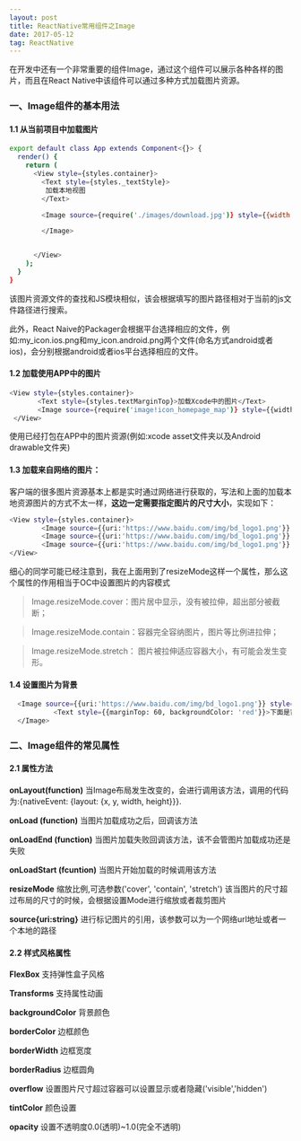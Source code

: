 ```yaml
---
layout: post
title: ReactNative常用组件之Image
date: 2017-05-12
tag: ReactNative
---
```


在开发中还有一个非常重要的组件Image，通过这个组件可以展示各种各样的图片，而且在React Native中该组件可以通过多种方式加载图片资源。

###  一、Image组件的基本用法
#### 1.1 从当前项目中加载图片

```bash
export default class App extends Component<{}> {
  render() {
    return (
      <View style={styles.container}>
        <Text style={styles._textStyle}>
         加载本地视图
        </Text>

        <Image source={require('./images/download.jpg')} style={{width:200,height:300}}>

        </Image>


      </View>
    );
  }
}
```
该图片资源文件的查找和JS模块相似，该会根据填写的图片路径相对于当前的js文件路径进行搜索。

此外，React Naive的Packager会根据平台选择相应的文件，例如:my_icon.ios.png和my_icon.android.png两个文件(命名方式android或者ios)，会分别根据android或者ios平台选择相应的文件。



#### 1.2 加载使用APP中的图片

```bash
<View style={styles.container}>
       <Text style={styles.textMarginTop}>加载Xcode中的图片</Text>
       <Image source={require('image!icon_homepage_map')} style={{width: 50,height:50}}/>
 </View> 
```
 使用已经打包在APP中的图片资源(例如:xcode asset文件夹以及Android drawable文件夹)


#### 1.3 加载来自网络的图片：

客户端的很多图片资源基本上都是实时通过网络进行获取的，写法和上面的加载本地资源图片的方式不太一样，<strong>这边一定需要指定图片的尺寸大小</strong>，实现如下：

```bash
<View style={styles.container}>
        <Image source={{uri:'https://www.baidu.com/img/bd_logo1.png'}} style={{flex:1,width:200, height:100, resizeMode: Image.resizeMode.cover}}/>
        <Image source={{uri:'https://www.baidu.com/img/bd_logo1.png'}} style={{flex:1,width:200, height:100, resizeMode: Image.resizeMode.contain}}/>
        <Image source={{uri:'https://www.baidu.com/img/bd_logo1.png'}} style={{flex:1,width:200, height:100, resizeMode: Image.resizeMode.stretch}}>
</View>

```
 细心的同学可能已经注意到，我在上面用到了resizeMode这样一个属性，那么这个属性的作用相当于OC中设置图片的内容模式
 
> Image.resizeMode.cover：图片居中显示，没有被拉伸，超出部分被截断；
 
> Image.resizeMode.contain：容器完全容纳图片，图片等比例进拉伸；

> Image.resizeMode.stretch： 图片被拉伸适应容器大小，有可能会发生变形。

#### 1.4 设置图片为背景
 
```bash
  <Image source={{uri:'https://www.baidu.com/img/bd_logo1.png'}} style={{flex:1,width:200, height:100, resizeMode: Image.resizeMode.stretch}}>
           <Text style={{marginTop: 60, backgroundColor: 'red'}}>下面是背景图片</Text>
  </Image>
```

### 二、Image组件的常见属性

#### 2.1 属性方法

  <strong>onLayout(function)</strong>
   当Image布局发生改变的，会进行调用该方法，调用的代码为:{nativeEvent: {layout: {x, y, width, height}}}.
   
   <strong>onLoad (function)</strong>
   当图片加载成功之后，回调该方法
   
   <strong>onLoadEnd (function)</strong>
   当图片加载失败回调该方法，该不会管图片加载成功还是失败
   
   <strong>onLoadStart (fcuntion)</strong>
   当图片开始加载的时候调用该方法
   
   <strong>resizeMode</strong>
   缩放比例,可选参数('cover', 'contain', 'stretch') 该当图片的尺寸超过布局的尺寸的时候，会根据设置Mode进行缩放或者裁剪图片
   
   <strong>source{uri:string}</strong>
   进行标记图片的引用，该参数可以为一个网络url地址或者一个本地的路径

#### 2.2 样式风格属性
  <strong>FlexBox</strong>  支持弹性盒子风格
  
  <strong>Transforms</strong>  支持属性动画
  
  <strong>backgroundColor</strong> 背景颜色
  
  <strong>borderColor</strong>     边框颜色
  
  <strong>borderWidth</strong> 边框宽度
  
  <strong>borderRadius</strong>  边框圆角
  
  <strong>overflow</strong> 设置图片尺寸超过容器可以设置显示或者隐藏('visible','hidden')
  
  <strong>tintColor</strong>  颜色设置
  
  <strong>opacity</strong> 设置不透明度0.0(透明)~1.0(完全不透明)
